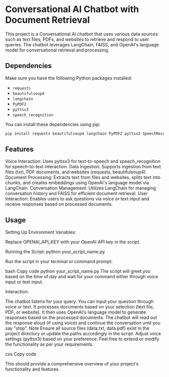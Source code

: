 # Conversational AI Chatbot with Document Retrieval

This project is a Conversational AI chatbot that uses various data sources such as text files, PDFs, and websites to retrieve and respond to user queries. The chatbot leverages LangChain, FAISS, and OpenAI's language model for conversational retrieval and processing.

## Dependencies

Make sure you have the following Python packages installed:

- `requests`
- `beautifulsoup4`
- `langchain`
- `PyPDF2`
- `pyttsx3`
- `speech_recognition`

You can install these dependencies using pip:

```bash
pip install requests beautifulsoup4 langchain PyPDF2 pyttsx3 SpeechRecognition
```
## Features
Voice Interaction: Uses pyttsx3 for text-to-speech and speech_recognition for speech-to-text interaction.
Data Ingestion: Supports ingestion from text files (txt), PDF documents, and websites (requests, beautifulsoup4).
Document Processing: Extracts text from files and websites, splits text into chunks, and creates embeddings using OpenAI's language model via LangChain.
Conversation Management: Utilizes LangChain for managing conversation history and FAISS for efficient document retrieval.
User Interaction: Enables users to ask questions via voice or text input and receive responses based on processed documents.
## Usage
Setting Up Environment Variables:

Replace OPENAI_API_KEY with your OpenAI API key in the script.

Running the Script:
python your_script_name.py


Run the script in your terminal or command prompt:

bash
Copy code
python your_script_name.py
The script will greet you based on the time of day and wait for your command either through voice input or text input.

Interaction:

The chatbot listens for your query.
You can input your question through voice or text.
It processes documents based on your selection (text file, PDF, or website).
It then uses OpenAI's language model to generate responses based on the processed documents.
The chatbot will read out the response aloud (if using voice) and continue the conversation until you say "stop".
Note
Ensure all source files (data.txt, data.pdf) exist in the project directory or update the paths accordingly in the script.
Adjust voice settings (pyttsx3) based on your preference.
Feel free to extend or modify the functionality as per your requirements.

css
Copy code

This should provide a comprehensive overview of your project's functionality and features.
